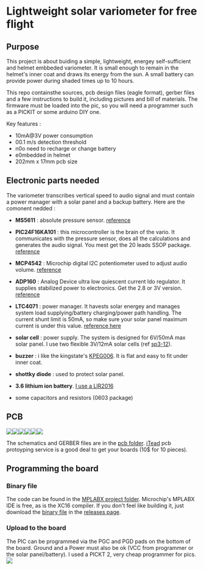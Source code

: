 # Lightweight solar variometer for free flight

## Purpose
This project is about buiding a simple, lightweight, energey self-sufficient and helmet embbeded variometer. It is small enough to remain in the helmet's inner coat and draws its energy from the sun. A small battery can provide power during shaded times up to 10 hours.

This repo containsthe sources, pcb design files (eagle format), gerber files and a few instructions to build it, including pictures and bill of materials. The firmware must be loaded into the pic, so you will need a programmer such as a PICKIT or some arduino DIY one.

Key features :
- 10mA@3V power consumption
- 00.1 m/s detection threshold
- n0o need to recharge or change battery
- e0mbedded in helmet
- 202mm x 17mm pcb size

## Electronic parts needed
The variometer transcribes vertical speed to audio signal and must contain a power manager with a solar panel and a backup battery. Here are the comonent nedded :

* **MS5611** : absolute pressure sensor. [reference](http://www.te.com/usa-en/product-CAT-BLPS0036.html)

* **PIC24F16KA101** : this microcontroller is the brain of the vario. It communicates with the pressure sensor, does all the calculations and generates the audio signal. You mest get the 20 leads SSOP package. [reference](https://www.microchip.com/wwwproducts/en/PIC24F16KA101)

* **MCP4542** : Microchip digital I2C potentiometer used to adjust audio volume. [reference](https://www.microchip.com/wwwproducts/en/MCP4542)

* **ADP160** : Analog Device ultra low quiescent current ldo regulator. It supplies stabilized power to electronics. Get the 2.8 or 3V version. [reference](http://www.analog.com/en/products/power-management/ldo-linear-regulators/positive-linear-regulators/adp160.html)

* **LTC4071** : power manager. It havests solar energey and manages system load supplying/battery charging/power path handling. The current shunt limit is 50mA, so make sure your solar panel maximum current is under this value. [reference here](http://www.analog.com/media/en/technical-documentation/data-sheets/4071fc.pdf)

* **solar cell** : power supply. The system is designed for 6V/50mA max solar panel. I use two flexible 3V/12mA solar cells (ref [sp3-12](http://www.flexsolarcells.com/index_files/OEM_Components/Flex_Cells/pages/PowerFilm-Solar-OEM-00-Solar-Cell-Module-SP3-12.php)).

* **buzzer** : i like the kingstate's [KPEG006](http://uk.farnell.com/kingstate/kpeg006/receiver-piezo-leads/dp/1299873). It is flat and easy to fit under inner coat.

* **shottky diode** : used to protect solar panel.

* **3.6 lithium ion battery**. [I use a LIR2016](http://www.eemb.com/public/image/download/LIR2016.pdf)

* some capacitors and resistors (0603 package)

## PCB
![](doc/_TOP_small.png)![](doc/_BOTTOM_small.png)![](doc/_BOTTOM_reversed_small.png)![](doc/pics/top2.jpg)![](doc/pics/top.jpg)![](doc/pics/bottom.jpg)

The schematics and GERBER files are in the [pcb folder](pcb).  [iTead](https://www.itead.cc/open-pcb/pcb-prototyping/2layer-green-pcb-5cm-x-5cm-max.html) pcb protoyping service is a good deal to get your boards (10$ for 10 pieces).

## Programming the board
### Binary  file
The code can be found in the [MPLABX project folder](VarioSMooth.X). Microchip's MPLABX IDE is free, as is the XC16 compiler. If you don't feel like building it, just download the [binary file](https://github.com/samp38/varioSmooth/releases/download/v/VarioSMooth.hex) in the [releases page](https://github.com/samp38/varioSmooth/releases).

### Upload to the board
The PIC can be programmed via the PGC and PGD pads on the bottom of the board. Ground and a Power must also be ok (VCC from programmer or the solar panel/battery). I used a PICKT 2, very cheap programmer for pics.
![](doc/pickit2-pinout.jpg)